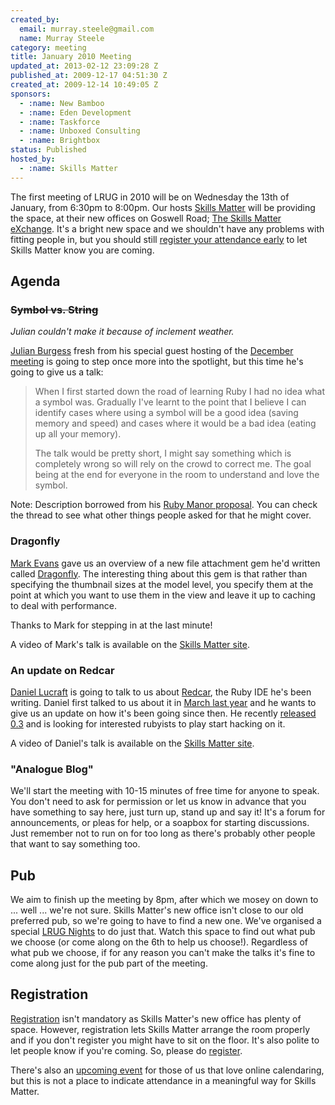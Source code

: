 ```yaml
---
created_by:
  email: murray.steele@gmail.com
  name: Murray Steele
category: meeting
title: January 2010 Meeting
updated_at: 2013-02-12 23:09:28 Z
published_at: 2009-12-17 04:51:30 Z
created_at: 2009-12-14 10:49:05 Z
sponsors:
  - :name: New Bamboo
  - :name: Eden Development
  - :name: Taskforce
  - :name: Unboxed Consulting
  - :name: Brightbox
status: Published
hosted_by:
  - :name: Skills Matter
---
```


The first meeting of LRUG in 2010 will be on Wednesday the 13th of January, from 6:30pm to 8:00pm.  Our hosts [Skills Matter](http://skillsmatter.com/) will be providing the space, at their new offices on Goswell Road; [The Skills Matter eXchange](http://skillsmatter.com/location-details/design-architecture/484/96).  It's a bright new space and we shouldn't have any problems with fitting people in, but you should still <a href="#jan10registration">register your attendance early</a> to let Skills Matter know you are coming.

## Agenda

### <strike>Symbol vs. String</strike>

*Julian couldn't make it because of inclement weather.*

[Julian Burgess](http://twitter.com/aubergene) fresh from his special guest hosting of the [December meeting](/meetings/2009/11/22/december-2009-meeting/) is going to step once more into the spotlight, but this time he's going to give us a talk:

> When I first started down the road of learning Ruby I had no idea what
> a symbol was. Gradually I've learnt to the point that I believe I can
> identify cases where using a symbol will be a good idea (saving memory
> and speed) and cases where it would be a bad idea (eating up all your
> memory).
>
> The talk would be pretty short, I might say something which is
> completely wrong so will rely on the crowd to correct me. The goal
> being at the end for everyone in the room to understand and love the symbol.

Note: Description borrowed from his [Ruby Manor proposal](http://groups.google.com/group/ruby-manor/browse_frm/thread/3e3de3745d2ad66e).  You can check the thread to see what other things people asked for that he might cover.</strike>

### Dragonfly

[Mark Evans](http://github.com/markevans) gave us an overview of a new file attachment gem he'd written called [Dragonfly](http://github.com/markevans/dragonfly).  The interesting thing about this gem is that rather than specifying the thumbnail sizes at the model level, you specify them at the point at which you want to use them in the view and leave it up to caching to deal with performance.

Thanks to Mark for stepping in at the last minute!

A video of Mark's talk is available on the [Skills Matter site](http://skillsmatter.com/podcast/ajax-ria/dragonfly).

### An update on Redcar

[Daniel Lucraft](http://danlucraft.com/) is going to talk to us about [Redcar](http://redcareditor.com/), the Ruby IDE he's been writing.  Daniel first talked to us about it in [March last year](http://lrug.org/meetings/2009/02/17/march-2009-meeting) and he wants to give us an update on how it's been going since then.  He recently [released 0.3](http://redcareditor.com/2009/12/christmas-gem-redcar-030dev/) and is looking for interested rubyists to play start hacking on it.

A video of Daniel's talk is available on the [Skills Matter site](http://skillsmatter.com/podcast/ajax-ria/redcar).

### "Analogue Blog"

We'll start the meeting with 10-15 minutes of free time for anyone to speak.  You don't need to ask for permission or let us know in advance that you have something to say here, just turn up, stand up and say it!  It's a forum for announcements, or pleas for help, or a soapbox for starting discussions.  Just remember not to run on for too long as there's probably other people that want to say something too.

## Pub

We aim to finish up the meeting by 8pm, after which we mosey on down to ... well ... we're not sure.   Skills Matter's new office isn't close to our old preferred pub, so we're going to have to find a new one.  We've organised a special [LRUG Nights](/nights) to do just that.  Watch this space to find out what pub we choose (or come along on the 6th to help us choose!).  Regardless of what pub we choose, if for any reason you can't make the talks it's fine to come along just for the pub part of the meeting.

Registration <a name="jan10registration">&nbsp;</a>
---------------------------------------------------

[Registration](http://skillsmatter.com/event/ajax-ria/lrug-jan-2010) isn't mandatory as Skills Matter's new office has plenty of space.  However, registration lets Skills Matter arrange the room properly and if you don't register you might have to sit on the floor.  It's also polite to let people know if you're coming.  So, please do [register](http://skillsmatter.com/event/ajax-ria/lrug-jan-2010).

There's also an [upcoming event](http://upcoming.yahoo.com/event/4880412/) for those of us that love online calendaring, but this is not a place to indicate attendance in a meaningful way for Skills Matter.
